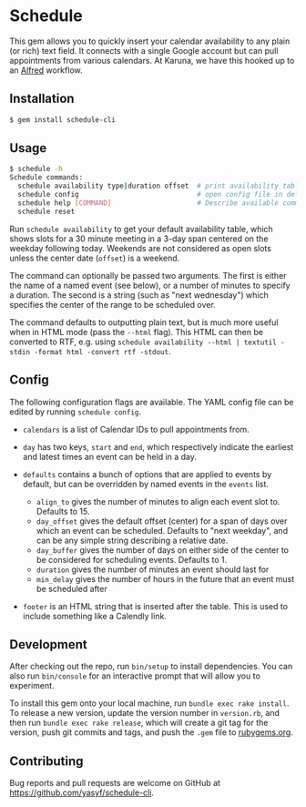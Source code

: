 # Schedule

This gem allows you to quickly insert your calendar availability to any plain (or rich) text field. It connects with a single Google account but can pull appointments from various calendars. At Karuna, we have this hooked up to an [Alfred](https://www.alfredapp.com/) workflow.

## Installation

```bash
$ gem install schedule-cli
```

## Usage

```bash
$ schedule -h
Schedule commands:
  schedule availability type|duration offset  # print availability table
  schedule config                             # open config file in default editor
  schedule help [COMMAND]                     # Describe available commands or one specific command
  schedule reset
```

Run `schedule availability` to get your default availability table, which shows slots for a 30 minute meeting in a 3-day span centered on the weekday following today. Weekends are not considered as open slots unless the center date (`offset`) is a weekend.

The command can optionally be passed two arguments. The first is either the name of a named event (see below), or a number of minutes to specify a duration. The second is a string (such as "next wednesday") which specifies the center of the range to be scheduled over.

The command defaults to outputting plain text, but is much more useful when in HTML mode (pass the `--html` flag). This HTML can then be converted to RTF, e.g. using `schedule availability --html | textutil -stdin -format html -convert rtf -stdout`.

## Config

The following configuration flags are available. The YAML config file can be edited by running `schedule config`.

- `calendars` is a list of Calendar IDs to pull appointments from.
- `day` has two keys, `start` and `end`, which respectively indicate the earliest and latest times an event can be held in a day.
- `defaults` contains a bunch of options that are applied to events by default, but can be overridden by named events in the `events` list.

  - `align_to` gives the number of minutes to align each event slot to. Defaults to 15.
  - `day_offset` gives the default offset (center) for a span of days over which an event can be scheduled. Defaults to "next weekday", and can be any simple string describing a relative date.
  - `day_buffer` gives the number of days on either side of the center to be considered for scheduling events. Defaults to 1.
  - `duration` gives the number of minutes an event should last for
  - `min_delay` gives the number of hours in the future that an event must be scheduled after

- `footer` is an HTML string that is inserted after the table. This is used to include something like a Calendly link.

## Development

After checking out the repo, run `bin/setup` to install dependencies. You can also run `bin/console` for an interactive prompt that will allow you to experiment.

To install this gem onto your local machine, run `bundle exec rake install`. To release a new version, update the version number in `version.rb`, and then run `bundle exec rake release`, which will create a git tag for the version, push git commits and tags, and push the `.gem` file to [rubygems.org](https://rubygems.org).

## Contributing

Bug reports and pull requests are welcome on GitHub at https://github.com/yasyf/schedule-cli.
